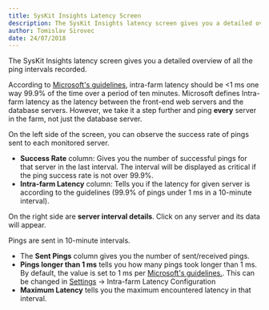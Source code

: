 ```yaml
---
title: SysKit Insights Latency Screen
description: The SysKit Insights latency screen gives you a detailed overview of all the ping intervals made.
author: Tomislav Sirovec
date: 24/07/2018
---
```


The SysKit Insights latency screen gives you a detailed overview of all the ping intervals recorded.

According to [Microsoft's guidelines](https://docs.microsoft.com/en-us/sharepoint/install/hardware-and-software-requirements), intra-farm latency should be <1 ms one way 99.9% of the time over a period of ten minutes.
Microsoft defines Intra-farm latency as the latency between the front-end web servers and the database servers. However, we take it a step further and ping __every__ server in the farm, not just the database server.

On the left side of the screen, you can observe the success rate of pings sent to each monitored server.

* __Success Rate__ column: Gives you the number of successful pings for that server in the last interval. The interval will be displayed as critical if the ping success rate is not over 99.9%.
* __Intra-farm Latency__ column: Tells you if the latency for given server is according to the guidelines (99.9% of pings under 1 ms in a 10-minute interval).

On the right side are __server interval details__. Click on any server and its data will appear.

Pings are sent in 10-minute intervals.
* The __Sent Pings__ column gives you the number of sent/received pings.
* __Pings longer than 1 ms__ tells you how many pings took longer than 1 ms. By default, the value is set to 1 ms per [Microsoft's guidelines.](https://docs.microsoft.com/en-us/sharepoint/install/hardware-and-software-requirements). This can be changed in [Settings](#internal/how-to/customize-settings) -> Intra-farm Latency Configuration
* __Maximum Latency__ tells you the maximum encountered latency in that interval.